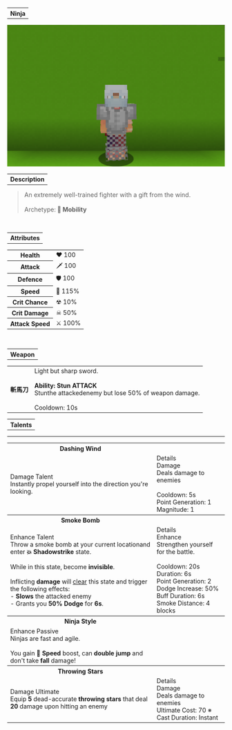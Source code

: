<table>
    <tr>
        <th>Ninja</th>
    </tr>
</table>

![Ninja Selfie](Ninja.png)

<table>
    <tr>
        <th>Description</th>
    </tr>
</table>

>An extremely well-trained fighter with a gift from the wind.
<br><br>Archetype:<b> 👣 Mobility</b>


<br>
<table>
    <tr>
        <th>Attributes</th>
    </tr>
</table>
<table>
    <tr>
        <th>Health</th>
        <td>♥ 100</td>
    </tr>
        <th>Attack</th>
        <td>🗡 100</td>
    <tr>
        <th>Defence</th>
        <td>🛡 100</td>
    </tr>
    <tr>
        <th>Speed</th>
        <td>🌊 115%</td>
    </tr>
    <tr>
        <th>Crit Chance</th>
        <td>☢ 10%</td>
    </tr>
    <tr>
        <th>Crit Damage</th>
        <td>☠ 50%</td>
    </tr>
    <tr>
        <th>Attack Speed</th>
        <td>⚔ 100%</td>
    </tr>
</table>
<br>

<table>
    <tr>
        <th>Weapon</th>
    </tr>
</table>
<table>
    <tr>
        <td><b>斬馬刀</b></td>
        <td>
            Light but sharp sword.
            <br><br><b>Ability: Stun ATTACK</b>
            <br>Stunthe attackedenemy but lose 50% of weapon damage.
            <br><br>Cooldown: 10s
        </td>
    </tr>
</table>

<table>
    <tr>
        <th>Talents</th>
    </tr>
</table>

---
<table>
    <tr>
        <th>Dashing Wind</th>
        <th></th>
    </tr>
    <tr>
        <td>
            Damage Talent
            <br>Instantly propel yourself into the direction you're looking.
        </td>
      <td>
          Details
          <br>Damage
          <br>Deals damage to enemies
          <br><br>Cooldown: 5s
          <br>Point Generation: 1
          <br>Magnitude: 1
      </td>
    </tr>
    <tr>
        <th>Smoke Bomb</th>
        <th></th>
    </tr>
    <tr>
        <td>
            Enhance Talent
            <br>Throw a smoke bomb at your current locationand enter <b>💥 Shadowstrike</b> state.
            <br><br>While in this state, become <b>invisible</b>.
            <br><br>Inflicting <b>damage</b> will <u>clear</u> this state and trigger the following effects:
            <br>- <b>Slows</b> the attacked enemy
            <br>- Grants you <b>50% Dodge</b> for <b>6s</b>.
        </td>
        <td>
            Details
            <br>Enhance
            <br>Strengthen yourself for the battle.
            <br><br>Cooldown: 20s
            <br>Duration: 6s
            <br>Point Generation: 2
            <br>Dodge Increase: 50%
            <br>Buff Duration: 6s
            <br>Smoke Distance: 4 blocks
        </td>
    </tr>
    <tr>
        <th>Ninja Style</th>
        <th></th>
    </tr>
    <tr>
        <td>
            Enhance Passive
            <br>Ninjas are fast and agile.
            <br><br>You gain <b>🌊 Speed</b> boost, can <b>double jump</b> and don't take <b>fall</b> damage!
        </td>
        <td></td>
    </tr>
    <tr>
        <th>Throwing Stars</th>
        <th></th>
    </tr>
    <tr>
        <td>
            Damage Ultimate
            <br>Equip <b>5</b> dead-accurate <b>throwing stars</b> that deal <b>20</b> damage upon hitting an enemy
        </td>
        <td>
            Details
            <br>Damage
            <br>Deals damage to enemies
            <br>Ultimate Cost: 70 ※
            <br>Cast Duration: Instant
        </td>
    </tr>
</table>